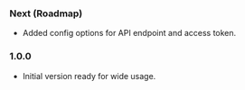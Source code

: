 ### Next (Roadmap)
- Added config options for API endpoint and access token.

### 1.0.0
- Initial version ready for wide usage.
